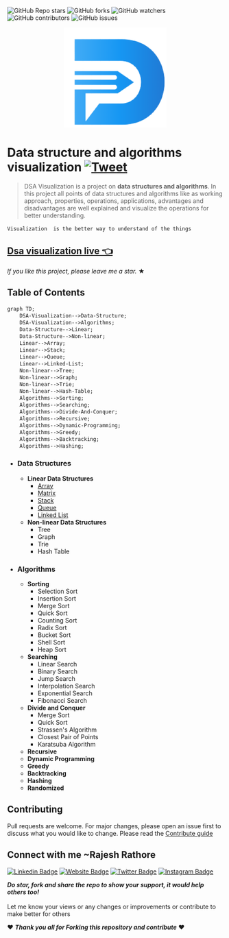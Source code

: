 ![GitHub Repo stars](https://img.shields.io/github/stars/raj-rathod/DSA-visualisation-in-angular?style=social)
![GitHub forks](https://img.shields.io/github/forks/raj-rathod/DSA-visualisation-in-angular?style=social)
![GitHub watchers](https://img.shields.io/github/watchers/raj-rathod/DSA-visualisation-in-angular?style=social)
![GitHub contributors](https://img.shields.io/github/contributors/raj-rathod/DSA-visualisation-in-angular)
![GitHub issues](https://img.shields.io/github/issues-raw/raj-rathod/DSA-visualisation-in-angular)

<p align='center' >
<img src="./src/assets/icons/dsa-logo.png"/>
</p>

# Data structure and algorithms visualization [![Tweet](https://img.shields.io/twitter/url/http/shields.io.svg?style=social)](https://twitter.com/intent/tweet?text=Visualization%20is%20the%20better%20way%20to%20understand%20of%20the%20things&url=https://raj-rathod.github.io/DSA-visualisation-in-angular/&via=Rajesh946055&hashtags=dsa,faang,datastructures,Algorithms,developers)
> DSA Visualization is a project on **data structures and algorithms**. In this project all points of data structures and algorithms like as working approach, properties, operations, applications, advantages and disadvantages are well explained and visualize the operations for better understanding.

```HTML
Visualization  is the better way to understand of the things
``` 

## [Dsa visualization live 👈](https://raj-rathod.github.io/DSA-visualisation-in-angular/)

_If you like this project, please leave me a star._ &#9733;

## Table of Contents
```mermaid
graph TD;
    DSA-Visualization-->Data-Structure;
    DSA-Visualization-->Algorithms;
    Data-Structure-->Linear;
    Data-Structure-->Non-linear;
    Linear-->Array;
    Linear-->Stack;
    Linear-->Queue;
    Linear-->Linked-List;
    Non-linear-->Tree;
    Non-linear-->Graph;
    Non-linear-->Trie;
    Non-linear-->Hash-Table;
    Algorithms-->Sorting;
    Algorithms-->Searching;
    Algorithms-->Divide-And-Conquer;
    Algorithms-->Recursive;
    Algorithms-->Dynamic-Programming;
    Algorithms-->Greedy;
    Algorithms-->Backtracking;
    Algorithms-->Hashing; 
```

- ### Data Structures
  - **Linear Data Structures**
    - [Array](https://github.com/raj-rathod/DSA-visualisation-in-angular/tree/rajesh/src/app/components/NonprimitiveData/linear/arrays/README.md)
    - [Matrix](https://github.com/raj-rathod/DSA-visualisation-in-angular/tree/rajesh/src/app/components/NonprimitiveData/linear/arrays/README.md)
    - [Stack](https://github.com/raj-rathod/DSA-visualisation-in-angular/blob/rajesh/src/app/components/NonprimitiveData/linear/stack/README.md)
    - [Queue](https://github.com/raj-rathod/DSA-visualisation-in-angular/blob/rajesh/src/app/components/NonprimitiveData/linear/queue/README.MD)
    - [Linked List](https://github.com/raj-rathod/DSA-visualisation-in-angular/tree/rajesh/src/app/components/NonprimitiveData/linear/linked-list/README.md)
  - **Non-linear Data Structures**
    - Tree
    - Graph
    - Trie
    - Hash Table
- ### Algorithms
  - **Sorting**
    - Selection Sort
    - Insertion Sort
    - Merge Sort 
    - Quick Sort
    - Counting Sort
    - Radix Sort
    - Bucket Sort
    - Shell Sort
    - Heap Sort
  - **Searching**
    - Linear Search
    - Binary Search
    - Jump Search
    - Interpolation Search
    - Exponential Search
    - Fibonacci Search
  - **Divide and Conquer**
    - Merge Sort
    - Quick Sort
    - Strassen's Algorithm
    - Closest Pair of Points
    - Karatsuba Algorithm
  - **Recursive**
  - **Dynamic Programming**
  - **Greedy**
  - **Backtracking**
  - **Hashing**
  - **Randomized**

## Contributing
Pull requests are welcome. For major changes, please open an issue first to discuss what you would like to change.
Please read the [Contribute guide](.github/CONTRIBUTING.md)


## Connect with me ~Rajesh Rathore

[![Linkedin Badge](https://img.shields.io/badge/-LinkedIn-0e76a8?style=flat-square&logo=Linkedin&logoColor=white)](https://www.linkedin.com/in/rajesh-rathore-0501/)
[![Website Badge](https://img.shields.io/badge/Website-3b5998?style=flat-square&logo=google-chrome&logoColor=white)](https://linktr.ee/rajesh_rathore)
[![Twitter Badge](https://img.shields.io/badge/-Twitter-00acee?style=flat-square&logo=Twitter&logoColor=white)](https://twitter.com/Rajesh946055)
[![Instagram Badge](https://img.shields.io/badge/-Instagram-e4405f?style=flat-square&logo=Instagram&logoColor=white)](https://www.instagram.com/raj_rathod1313/?hl=en)


***Do star, fork and share the repo to show your support, it would help others too!***   <br>
 <br>
 Let me know your views or any changes or improvements or contribute to make better for others 
 
 :heart: ***Thank you all for Forking this repository and contribute***  :heart:



